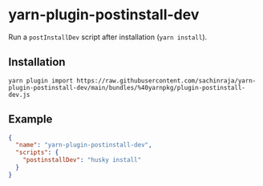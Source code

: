 # yarn-plugin-postinstall-dev

Run a `postInstallDev` script after installation (`yarn install`).

## Installation

```shell
yarn plugin import https://raw.githubusercontent.com/sachinraja/yarn-plugin-postinstall-dev/main/bundles/%40yarnpkg/plugin-postinstall-dev.js
```

## Example

```json
{
  "name": "yarn-plugin-postinstall-dev",
  "scripts": {
    "postinstallDev": "husky install"
  }
}
```
